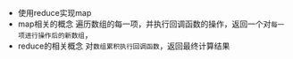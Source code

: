 - 使用reduce实现map
- map相关的概念
遍历数组的每一项，并执行回调函数的操作，返回一个对`每一项进行操作后的新数组`，
- reduce的相关概念
对`数组累积执行回调函数`，返回最终计算结果